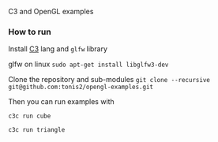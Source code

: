 C3 and OpenGL examples


### How to run


Install [C3](https://github.com/c3lang/c3c/releases/tag/latest) lang and `glfw` library

glfw on linux `sudo apt-get install libglfw3-dev`

Clone the repository and sub-modules `git clone --recursive git@github.com:tonis2/opengl-examples.git`

Then you can run examples with

`c3c run cube`

`c3c run triangle`


